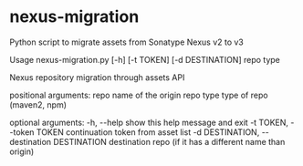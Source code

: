 # nexus-migration
Python script to migrate assets from Sonatype Nexus v2 to v3

Usage
nexus-migration.py [-h] [-t TOKEN] [-d DESTINATION] repo type

Nexus repository migration through assets API

positional arguments:
  repo                  name of the origin repo
  type                  type of repo (maven2, npm)

optional arguments:
  -h, --help            show this help message and exit
  -t TOKEN, --token TOKEN
                        continuation token from asset list
  -d DESTINATION, --destination DESTINATION
                        destination repo (if it has a different name than
                        origin)
